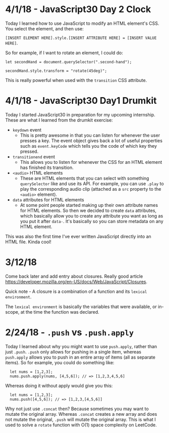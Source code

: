 # 4/1/18 - JavaScript30 Day 2 Clock

Today I learned how to use JavaScript to modify an HTML element's CSS. You select the element, and then use:

`[INSERT ELEMENT HERE].style.[INSERT ATTRIBUTE HERE] = [INSERT VALUE HERE]`.

So for example, if I want to rotate an element, I could do:

```
let secondHand = document.querySelector(".second-hand");

secondHand.style.transform = "rotate(45deg)";
```

This is really powerful when used with the `transition` CSS attribute.

# 4/1/18 - JavaScript30 Day1 Drumkit

Today I started JavaScript30 in preparation for my upcoming internship. These are what I learned from the drumkit exercise:

- `keydown` event
  - This is pretty awesome in that you can listen for whenever the user presses a key. The event object gives back a lot of useful properties such as `event.keyCode` which tells you the code of which key they pressed.
- `transitionend` event
  - This allows you to listen for whenever the CSS for an HTML element has finished its transition.
- `<audio>` HTML elements
  - These are HTML elements that you can select with something `querySelector` like and use its API. For example, you can use `.play` to play the corresponding audio clip (attached as a `src` property to the `<audio>` element).
- `data` attributes for HTML elements
  - At some point people started making up their own attribute names for HTML elements. So then we decided to create `data` attributes, which basically allow you to create any attribute you want as long as you put it after `data-`. It's basically so you can store metadata on any HTML element.

This was also the first time I've ever written JavaScript directly into an HTML file. Kinda cool!

# 3/12/18

Come back later and add entry about closures. Really good article https://developer.mozilla.org/en-US/docs/Web/JavaScript/Closures.

Quick note - A closure is a combination of a function and its `lexical environment`.

The `lexical environment` is basically the variables that were available, or in-scope, at the time the function was declared.

# 2/24/18 - `.push` vs `.push.apply`

Today I learned about why you might want to use `push.apply`, rather than just `.push`. `.push` only allows for pushing in a single item, whereas `push.apply` allows you to push in an entire array of items (all as separate items). So for example, you could do something like:

```
  let nums = [1,2,3];
  nums.push.apply(nums, [4,5,6]); // => [1,2,3,4,5,6]
```

Whereas doing it without apply would give you this:

```
  let nums = [1,2,3];
  nums.push([4,5,6]); // => [1,2,3,[4,5,6]]
```

Why not just use `.concat` then? Because sometimes you may want to mutate the original array. Whereas `.concat` creates a new array and does not mutate the original, `.push` will mutate the original array. This is what I used to solve a `rotate` function with O(1) space complexity on LeetCode.
